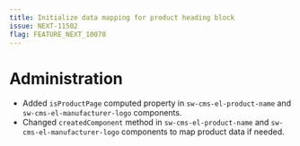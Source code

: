 ```yaml
---
title: Initialize data mapping for product heading block
issue: NEXT-11502
flag: FEATURE_NEXT_10078
---
```

# Administration
* Added `isProductPage` computed property in `sw-cms-el-product-name` and `sw-cms-el-manufacturer-logo` components.
* Changed `createdComponent` method in `sw-cms-el-product-name` and `sw-cms-el-manufacturer-logo` components to map product data if needed.
